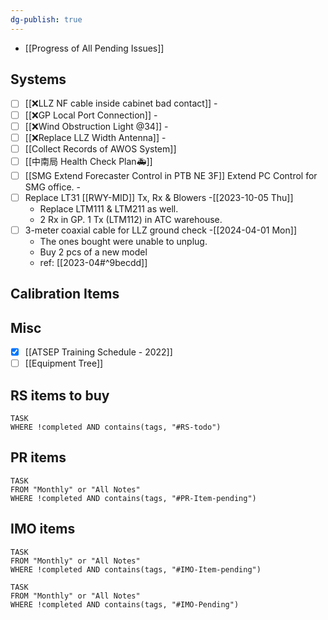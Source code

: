 ```yaml
---
dg-publish: true
---
```

- [[Progress of All Pending Issues]]
## Systems
- [ ] [[❌LLZ NF cable inside cabinet bad contact]] -
- [ ] [[❌GP Local Port Connection]] -
- [ ] [[❌Wind Obstruction Light @34]] -
- [ ] [[❌Replace LLZ Width Antenna]] -
- [ ] [[Collect Records of AWOS System]]
- [ ] [[中南局 Health Check Plan🚑]] 
- [ ] [[SMG Extend Forecaster Control in PTB NE 3F]] Extend PC Control for SMG office. -
- [ ] Replace LT31 [[RWY-MID]]  Tx, Rx & Blowers -[[2023-10-05 Thu]]
	- Replace LTM111 & LTM211 as well.
	- 2 Rx in GP. 1 Tx (LTM112) in ATC warehouse.
 - [ ] 3-meter coaxial cable for LLZ ground check -[[2024-04-01 Mon]]
	 - The ones bought were unable to unplug.
	 - Buy 2 pcs of a new model
	 - ref: [[2023-04#^9becdd]]
## Calibration Items


## Misc
- [x] [[ATSEP Training Schedule - 2022]]
- [ ] [[Equipment Tree]]

## RS items to buy
```dataview
TASK
WHERE !completed AND contains(tags, "#RS-todo")
```

## PR items
```dataview
TASK
FROM "Monthly" or "All Notes"
WHERE !completed AND contains(tags, "#PR-Item-pending")
```

## IMO items
```dataview
TASK
FROM "Monthly" or "All Notes"
WHERE !completed AND contains(tags, "#IMO-Item-pending")
```
```dataview
TASK
FROM "Monthly" or "All Notes"
WHERE !completed AND contains(tags, "#IMO-Pending")
```